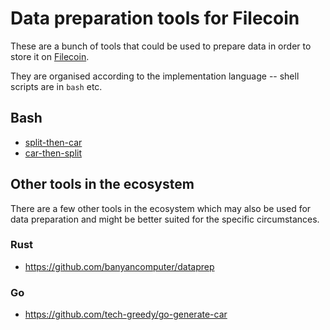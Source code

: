 # Data preparation tools for Filecoin

These are a bunch of tools that could be used to prepare data in order to store it on [Filecoin](https://filecoin.io).

They are organised according to the implementation language -- shell scripts are in `bash` etc.

## Bash

- [split-then-car](https://github.com/anjor/filecoin_data_prep_tools/tree/main/bash/split-then-car)
- [car-then-split](https://github.com/anjor/filecoin_data_prep_tools/tree/main/bash/car-then-split)



## Other tools in the ecosystem

There are a few other tools in the ecosystem which may also be used for data preparation
and might be better suited for the specific circumstances.

### Rust
- https://github.com/banyancomputer/dataprep

### Go
- https://github.com/tech-greedy/go-generate-car
